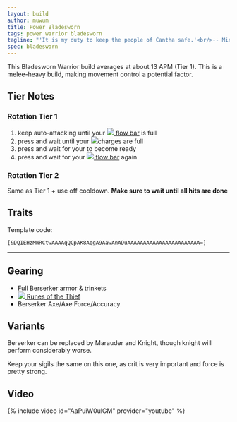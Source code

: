 ```yaml
---
layout: build
author: muwum
title: Power Bladesworn
tags: power warrior bladesworn
tagline: "'It is my duty to keep the people of Cantha safe.'<br/>-- Minister Li"
spec: bladesworn
---
```


This Bladesworn Warrior build averages at about 13 APM (Tier 1). This is a melee-heavy build, making movement control a potential factor.

## Tier Notes

### Rotation Tier 1
1. keep auto-attacking until your [![](https://wiki.guildwars2.com/images/thumb/c/c4/Heat.png/20px-Heat.png) flow bar](https://wiki.guildwars2.com/wiki/Flow) is full
2. press <span data-aw2-key="F2" data-aw2-skill="62803"></span> and wait until your ![](https://wiki.guildwars2.com/images/thumb/9/98/Gunsaber_Cartridge_%28uncharged%29.png/12px-Gunsaber_Cartridge_%28uncharged%29.png)charges are full
3. press <span data-aw2-key="1" data-aw2-skill="62797"></span> and wait for your <span data-aw2-key="F1" data-aw2-skill="62861"> to become ready
4. press <span data-aw2-key="F1" data-aw2-skill="62861"> and wait for your [![](https://wiki.guildwars2.com/images/thumb/c/c4/Heat.png/20px-Heat.png) flow bar](https://wiki.guildwars2.com/wiki/Flow) again

### Rotation Tier 2
Same as Tier 1 + use <span data-aw2-key="5" data-aw2-skill="14399"></span> off cooldown. **Make sure to wait until all hits are done**

## Traits

Template code:

`[&DQIEHzMWRCtwAAAAqQCpAK8AqgA9AawAnADuAAAAAAAAAAAAAAAAAAAAAAA=]`

---

<div
  data-armory-embed='skills'
  data-armory-ids='14389,14404,14410,14479,14355'
>
</div>
<div
  data-armory-embed='specializations'
  data-armory-ids='4,51,68'
  data-armory-4-traits='1444,1449,1437'
  data-armory-51-traits='1413,1484,1369'
  data-armory-68-traits='2225,2302,2239'
>
</div>

## Gearing

- Full Berserker armor & trinkets
- [![](https://wiki.guildwars2.com/images/thumb/9/96/Superior_Rune_of_the_Thief.png/27px-Superior_Rune_of_the_Thief.png) Runes of the Thief](https://wiki.guildwars2.com/wiki/Superior_Rune_of_the_Thief)
- Berserker Axe/Axe Force/Accuracy

## Variants

Berserker can be replaced by Marauder and Knight, though knight will perform considerably worse.

Keep your sigils the same on this one, as crit is very important and force is pretty strong.

## Video
{% include video id="AaPuiW0ulGM" provider="youtube" %}

